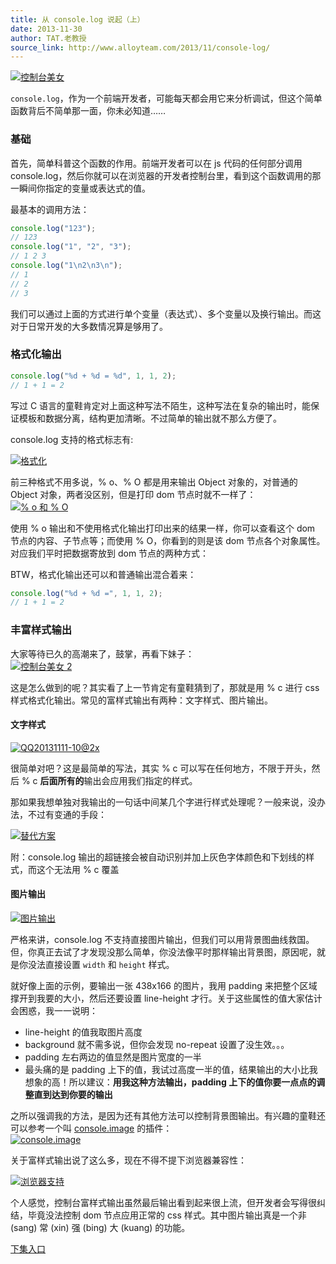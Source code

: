 ```yaml
---
title: 从 console.log 说起（上）
date: 2013-11-30
author: TAT.老教授
source_link: http://www.alloyteam.com/2013/11/console-log/
---
```


<!-- {% raw %} - for jekyll -->

[![控制台美女](http://www.alloyteam.com/wp-content/uploads/2013/11/QQ20131130-1@2x.jpg)](http://www.alloyteam.com/wp-content/uploads/2013/11/QQ20131130-1@2x.jpg)

`console.log`，作为一个前端开发者，可能每天都会用它来分析调试，但这个简单函数背后不简单那一面，你未必知道……

### 基础

首先，简单科普这个函数的作用。前端开发者可以在 js 代码的任何部分调用 console.log，然后你就可以在浏览器的开发者控制台里，看到这个函数调用的那一瞬间你指定的变量或表达式的值。

最基本的调用方法：

```javascript
console.log("123");
// 123
console.log("1", "2", "3");
// 1 2 3
console.log("1\n2\n3\n");
// 1
// 2
// 3
```

我们可以通过上面的方式进行单个变量（表达式）、多个变量以及换行输出。而这对于日常开发的大多数情况算是够用了。

### 格式化输出

```javascript
console.log("%d + %d = %d", 1, 1, 2);
// 1 + 1 = 2
```

写过 C 语言的童鞋肯定对上面这种写法不陌生，这种写法在复杂的输出时，能保证模板和数据分离，结构更加清晰。不过简单的输出就不那么方便了。

console.log 支持的格式标志有:

[![格式化](http://www.alloyteam.com/wp-content/uploads/2013/11/QQ20131130-2@2x1.jpg)](http://www.alloyteam.com/wp-content/uploads/2013/11/QQ20131130-2@2x1.jpg)

前三种格式不用多说，% o、% O 都是用来输出 Object 对象的，对普通的 Object 对象，两者没区别，但是打印 dom 节点时就不一样了：  
[![% o 和 % O](http://www.alloyteam.com/wp-content/uploads/2013/11/QQ20131111-7@2x.png)](http://www.alloyteam.com/wp-content/uploads/2013/11/QQ20131111-7@2x.png)

使用 % o 输出和不使用格式化输出打印出来的结果一样，你可以查看这个 dom 节点的内容、子节点等；而使用 % O，你看到的则是该 dom 节点各个对象属性。对应我们平时把数据寄放到 dom 节点的两种方式：

BTW，格式化输出还可以和普通输出混合着来：

```javascript
console.log("%d + %d =", 1, 1, 2);
// 1 + 1 = 2
```

### 丰富样式输出

大家等待已久的高潮来了，鼓掌，再看下妹子：  
[![控制台美女 2](http://www.alloyteam.com/wp-content/uploads/2013/11/QQ20131130-3@2x.jpg)](http://www.alloyteam.com/wp-content/uploads/2013/11/QQ20131130-3@2x.jpg)

这是怎么做到的呢？其实看了上一节肯定有童鞋猜到了，那就是用 % c 进行 css 样式格式化输出。常见的富样式输出有两种：文字样式、图片输出。

#### 文字样式

[![QQ20131111-10@2x](http://www.alloyteam.com/wp-content/uploads/2013/11/QQ20131111-10@2x.jpg)](http://www.alloyteam.com/wp-content/uploads/2013/11/QQ20131111-10@2x.jpg)

很简单对吧？这是最简单的写法，其实 % c 可以写在任何地方，不限于开头，然后 % c **后面所有的**输出会应用我们指定的样式。

那如果我想单独对我输出的一句话中间某几个字进行样式处理呢？一般来说，没办法，不过有变通的手段：

[![替代方案](http://www.alloyteam.com/wp-content/uploads/2013/11/QQ20131129-1@2x.png)](http://www.alloyteam.com/wp-content/uploads/2013/11/QQ20131129-1@2x.png)

附：console.log 输出的超链接会被自动识别并加上灰色字体颜色和下划线的样式，而这个无法用 % c 覆盖

#### 图片输出

[![图片输出](http://www.alloyteam.com/wp-content/uploads/2013/11/QQ20131111-11@2x.jpg)](http://www.alloyteam.com/wp-content/uploads/2013/11/QQ20131111-11@2x.jpg)

严格来讲，console.log 不支持直接图片输出，但我们可以用背景图曲线救国。但，你真正去试了才发现没那么简单，你没法像平时那样输出背景图，原因呢，就是你没法直接设置 `width` 和 `height` 样式。

就好像上面的示例，要输出一张 438x166 的图片，我用 padding 来把整个区域撑开到我要的大小，然后还要设置 line-height 才行。关于这些属性的值大家估计会困惑，我一一说明：

-   line-height 的值我取图片高度
-   background 就不需多说，但你会发现 no-repeat 设置了没生效。。。
-   padding 左右两边的值显然是图片宽度的一半
-   最头痛的是 padding 上下的值，我试过高度一半的值，结果输出的大小比我想象的高！所以建议：**用我这种方法输出，padding 上下的值你要一点点的调整直到达到你要的输出**

之所以强调我的方法，是因为还有其他方法可以控制背景图输出。有兴趣的童鞋还可以参考一个叫 [console.image](https://github.com/dunxrion/console.image) 的插件：  
[![console.image](http://www.alloyteam.com/wp-content/uploads/2013/11/console.image_.png)](http://www.alloyteam.com/wp-content/uploads/2013/11/console.image_.png)

关于富样式输出说了这么多，现在不得不提下浏览器兼容性：

[![浏览器支持](http://www.alloyteam.com/wp-content/uploads/2013/11/QQ20131130-4@2x.jpg)](http://www.alloyteam.com/wp-content/uploads/2013/11/QQ20131130-4@2x.jpg)

个人感觉，控制台富样式输出虽然最后输出看到起来很上流，但开发者会写得很纠结，毕竟没法控制 dom 节点应用正常的 css 样式。其中图片输出真是一个非 (sang) 常 (xin) 强 (bing) 大 (kuang) 的功能。

[下集入口](http://www.alloyteam.com/2013/11/console-log-2/)

<!-- {% endraw %} - for jekyll -->